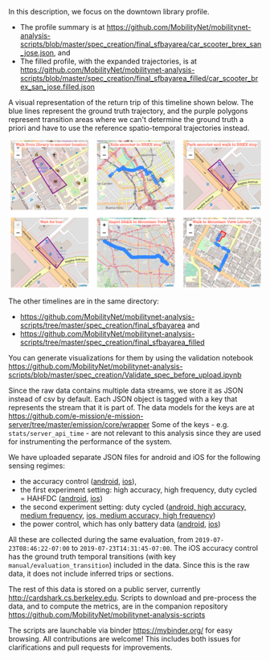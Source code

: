 In this description, we focus on the downtown library profile.
- The profile summary is at https://github.com/MobilityNet/mobilitynet-analysis-scripts/blob/master/spec_creation/final_sfbayarea/car_scooter_brex_san_jose.json, and
- The filled profile, with the expanded trajectories, is at https://github.com/MobilityNet/mobilitynet-analysis-scripts/blob/master/spec_creation/final_sfbayarea_filled/car_scooter_brex_san_jose.filled.json

A visual representation of the return trip of this timeline shown below.
The blue lines represent the ground truth trajectory, and the purple polygons represent transition areas where we can't determine the ground truth a priori and have to use the reference spatio-temporal trajectories instead.

![sj_to_mtn_view_multi_modal](figs/sj_to_mtn_view_multi_modal.png)

The other timelines are in the same directory:
- https://github.com/MobilityNet/mobilitynet-analysis-scripts/tree/master/spec_creation/final_sfbayarea
and
- https://github.com/MobilityNet/mobilitynet-analysis-scripts/tree/master/spec_creation/final_sfbayarea_filled

You can generate visualizations for them by using the validation notebook
https://github.com/MobilityNet/mobilitynet-analysis-scripts/blob/master/spec_creation/Validate_spec_before_upload.ipynb

Since the raw data contains multiple data streams, we store it as JSON instead of csv by default. Each JSON object is tagged with a key that represents the stream that it is part of.
The data models for the keys are at https://github.com/e-mission/e-mission-server/tree/master/emission/core/wrapper
Some of the keys - e.g. `stats/server_api_time` - are not relevant to this analysis since they are used for instrumenting the performance of the system.

We have uploaded separate JSON files for android and iOS for the following sensing regimes:
- the accuracy control ([android](samples/android_accuracy_control.json), [ios](samples/ios_accuracy_control.json)),
- the first experiment setting: high accuracy, high frequency, duty cycled = HAHFDC ([android](samples/android_hahfdc.json), [ios](samples/ios_hahfdc.json))
- the second experiment setting: duty cycled ([android, high accuracy, medium frequency](samples/android_hamfdc.json), [ios, medium accuracy, high frequency](samples/ios_mahfdc.json))
- the power control, which has only battery data ([android](samples/android_power_control.json), [ios](samples/ios_power_control.json))

All these are collected during the same evaluation, from `2019-07-23T08:46:22-07:00` to `2019-07-23T14:31:45-07:00`.
The iOS accuracy control has the ground truth temporal transitions (with key `manual/evaluation_transition`) included in the data.
Since this is the raw data, it does not include inferred trips or sections.

The rest of this data is stored on a public server, currently
http://cardshark.cs.berkeley.edu. Scripts to download and pre-process the data,
and to compute the metrics, are in the companion repository https://github.com/MobilityNet/mobilitynet-analysis-scripts

The scripts are launchable via binder https://mybinder.org/ for easy browsing.
All contributions are welcome! This includes both issues for clarifications and
pull requests for improvements.
